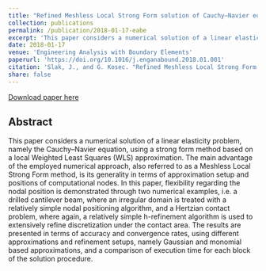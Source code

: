 ```yaml
---
title: "Refined Meshless Local Strong Form solution of Cauchy–Navier equation on an irregular domain"
collection: publications
permalink: /publication/2018-01-17-eabe
excerpt: 'This paper considers a numerical solution of a linear elasticity problem using a strong form meshless method based on a local Weighted Least Squares (WLS) approximation.'
date: 2018-01-17
venue: 'Engineering Analysis with Boundary Elements'
paperurl: 'https://doi.org/10.1016/j.enganabound.2018.01.001'
citation: 'Slak, J., and G. Kosec. "Refined Meshless Local Strong Form solution of Cauchy–Navier equation on an irregular domain." Engineering Analysis with Boundary Elements (2018).'
share: false
---
```


[Download paper here]({{site.baseurl}}/files/SlakKosec2017_revised.pdf)

## Abstract

This paper considers a numerical solution of a linear elasticity problem, namely the Cauchy–Navier
equation, using a strong form method based on a local Weighted Least Squares (WLS) approximation.
The main advantage of the employed numerical approach, also referred to as a Meshless Local Strong
Form method, is its generality in terms of approximation setup and positions of computational nodes.
In this paper, flexibility regarding the nodal position is demonstrated through two numerical
examples, i.e. a drilled cantilever beam, where an irregular domain is treated with a relatively
simple nodal positioning algorithm, and a Hertzian contact problem, where again, a relatively simple
h-refinement algorithm is used to extensively refine discretization under the contact area. The
results are presented in terms of accuracy and convergence rates, using different approximations and
refinement setups, namely Gaussian and monomial based approximations, and a comparison of execution
time for each block of the solution procedure.
